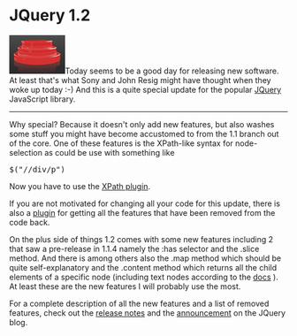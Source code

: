 # JQuery 1.2

<img src="jquery.png" alt="" class="left" />Today seems to be a good day for releasing new software. At least that's what Sony and John Resig might have thought when they woke up today :-) And this is a quite special update for the popular [JQuery](http://jquery.com) JavaScript library.

-------------------------------

Why special? Because it doesn't only add new features, but also washes some stuff you might have become accustomed to from the 1.1 branch out of the core. One of these features is the XPath-like syntax for node-selection as could be use with something like

<pre class="code">$("//div/p")</pre>

Now you have to use the [XPath plugin](http://docs.jquery.com/Release:jQuery_1.2#XPath_Compatibility_Plugin).

If you are not motivated for changing all your code for this update, there is also a [plugin](http://docs.jquery.com/Release:jQuery_1.2#jQuery_1.1_Compatibility_Plugin) for getting all the features that have been removed from the code back.

On the plus side of things 1.2 comes with some new features including 2 that saw a pre-release in 1.1.4 namely the :has selector and the .slice method. And there is among others also the .map method which should be quite self-explanatory and the .content method which returns all the child elements of a specific node (including text nodes according to the [docs](http://docs.jquery.com/Release:jQuery_1.2/Traversing#.contents.28.29) ). At least these are the new features I will probably use the most.

For a complete description of all the new features and a list of removed features, check out the [release notes](http://docs.jquery.com/Release:jQuery_1.2) and the [announcement](http://jquery.com/blog/2007/09/10/jquery-12-jqueryextendawesome/) on the JQuery blog.
